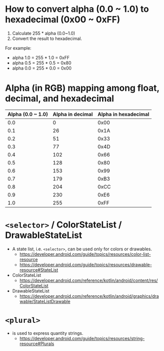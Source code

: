 # How to convert alpha (0.0 ~ 1.0) to hexadecimal (0x00 ~ 0xFF)
1. Calculate 255 * alpha (0.0~1.0)
2. Convert the result to hexadecimal.

For example:
* alpha 1.0 = 255 * 1.0 = 0xFF
* alpha 0.5 = 255 * 0.5 = 0x80
* alpha 0.0 = 255 * 0.0 = 0x00

# Alpha (in RGB) mapping among float, decimal, and hexadecimal
Alpha (0.0 ~ 1.0)|Alpha in decimal|Alpha in hexadecimal
--|--|--
0.0|0|0x00
0.1|26|0x1A
0.2|51|0x33
0.3|77|0x4D
0.4|102|0x66
0.5|128|0x80
0.6|153|0x99
0.7|179|0xB3
0.8|204|0xCC
0.9|230|0xE6
1.0|255|0xFF

# `<selector>` / ColorStateList / DrawableStateList
* A state list, i.e. `<selector>`, can be used only for colors or drawables.
  * https://developer.android.com/guide/topics/resources/color-list-resource
  * https://developer.android.com/guide/topics/resources/drawable-resource#StateList
* ColorStateList
  * https://developer.android.com/reference/kotlin/android/content/res/ColorStateList
* DrawableStateList
  * https://developer.android.com/reference/kotlin/android/graphics/drawable/StateListDrawable

# `<plural>`
* is used to express quantity strings.
  * https://developer.android.com/guide/topics/resources/string-resource#Plurals
